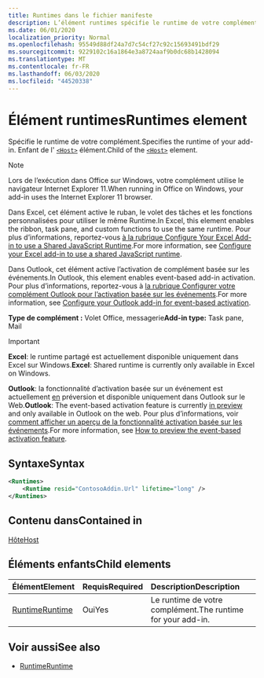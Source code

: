 ```yaml
---
title: Runtimes dans le fichier manifeste
description: L’élément runtimes spécifie le runtime de votre complément.
ms.date: 06/01/2020
localization_priority: Normal
ms.openlocfilehash: 95549d88df24a7d7c54cf27c92c15693491bdf29
ms.sourcegitcommit: 9229102c16a1864e3a8724aaf9b0dc68b1428094
ms.translationtype: MT
ms.contentlocale: fr-FR
ms.lasthandoff: 06/03/2020
ms.locfileid: "44520338"
---
```

# <a name="runtimes-element"></a><span data-ttu-id="c5e59-103">Élément runtimes</span><span class="sxs-lookup"><span data-stu-id="c5e59-103">Runtimes element</span></span>

<span data-ttu-id="c5e59-104">Spécifie le runtime de votre complément.</span><span class="sxs-lookup"><span data-stu-id="c5e59-104">Specifies the runtime of your add-in.</span></span> <span data-ttu-id="c5e59-105">Enfant de l' [`<Host>`](host.md) élément.</span><span class="sxs-lookup"><span data-stu-id="c5e59-105">Child of the [`<Host>`](host.md) element.</span></span>

> [!NOTE]
> <span data-ttu-id="c5e59-106">Lors de l’exécution dans Office sur Windows, votre complément utilise le navigateur Internet Explorer 11.</span><span class="sxs-lookup"><span data-stu-id="c5e59-106">When running in Office on Windows, your add-in uses the Internet Explorer 11 browser.</span></span>

<span data-ttu-id="c5e59-107">Dans Excel, cet élément active le ruban, le volet des tâches et les fonctions personnalisées pour utiliser le même Runtime.</span><span class="sxs-lookup"><span data-stu-id="c5e59-107">In Excel, this element enables the ribbon, task pane, and custom functions to use the same runtime.</span></span> <span data-ttu-id="c5e59-108">Pour plus d’informations, reportez-vous [à la rubrique Configure Your Excel Add-in to use a Shared JavaScript Runtime](../../excel/configure-your-add-in-to-use-a-shared-runtime.md).</span><span class="sxs-lookup"><span data-stu-id="c5e59-108">For more information, see [Configure your Excel add-in to use a shared JavaScript runtime](../../excel/configure-your-add-in-to-use-a-shared-runtime.md).</span></span>

<span data-ttu-id="c5e59-109">Dans Outlook, cet élément active l’activation de complément basée sur les événements.</span><span class="sxs-lookup"><span data-stu-id="c5e59-109">In Outlook, this element enables event-based add-in activation.</span></span> <span data-ttu-id="c5e59-110">Pour plus d’informations, reportez-vous à [la rubrique Configurer votre complément Outlook pour l’activation basée sur les événements](../../outlook/autolaunch.md).</span><span class="sxs-lookup"><span data-stu-id="c5e59-110">For more information, see [Configure your Outlook add-in for event-based activation](../../outlook/autolaunch.md).</span></span>

<span data-ttu-id="c5e59-111">**Type de complément :** Volet Office, messagerie</span><span class="sxs-lookup"><span data-stu-id="c5e59-111">**Add-in type:** Task pane, Mail</span></span>

> [!IMPORTANT]
> <span data-ttu-id="c5e59-112">**Excel**: le runtime partagé est actuellement disponible uniquement dans Excel sur Windows.</span><span class="sxs-lookup"><span data-stu-id="c5e59-112">**Excel**: Shared runtime is currently only available in Excel on Windows.</span></span>
>
> <span data-ttu-id="c5e59-113">**Outlook**: la fonctionnalité d’activation basée sur un événement est actuellement [en](../../reference/objectmodel/preview-requirement-set/outlook-requirement-set-preview.md) préversion et disponible uniquement dans Outlook sur le Web.</span><span class="sxs-lookup"><span data-stu-id="c5e59-113">**Outlook**: The event-based activation feature is currently [in preview](../../reference/objectmodel/preview-requirement-set/outlook-requirement-set-preview.md) and only available in Outlook on the web.</span></span> <span data-ttu-id="c5e59-114">Pour plus d’informations, voir [comment afficher un aperçu de la fonctionnalité activation basée sur les événements](../../outlook/autolaunch.md#how-to-preview-the-event-based-activation-feature).</span><span class="sxs-lookup"><span data-stu-id="c5e59-114">For more information, see [How to preview the event-based activation feature](../../outlook/autolaunch.md#how-to-preview-the-event-based-activation-feature).</span></span>

## <a name="syntax"></a><span data-ttu-id="c5e59-115">Syntaxe</span><span class="sxs-lookup"><span data-stu-id="c5e59-115">Syntax</span></span>

```XML
<Runtimes>
    <Runtime resid="ContosoAddin.Url" lifetime="long" />
</Runtimes>
```

## <a name="contained-in"></a><span data-ttu-id="c5e59-116">Contenu dans</span><span class="sxs-lookup"><span data-stu-id="c5e59-116">Contained in</span></span>

[<span data-ttu-id="c5e59-117">Hôte</span><span class="sxs-lookup"><span data-stu-id="c5e59-117">Host</span></span>](host.md)

## <a name="child-elements"></a><span data-ttu-id="c5e59-118">Éléments enfants</span><span class="sxs-lookup"><span data-stu-id="c5e59-118">Child elements</span></span>

|  <span data-ttu-id="c5e59-119">Élément</span><span class="sxs-lookup"><span data-stu-id="c5e59-119">Element</span></span> |  <span data-ttu-id="c5e59-120">Requis</span><span class="sxs-lookup"><span data-stu-id="c5e59-120">Required</span></span>  |  <span data-ttu-id="c5e59-121">Description</span><span class="sxs-lookup"><span data-stu-id="c5e59-121">Description</span></span>  |
|:-----|:-----|:-----|
| [<span data-ttu-id="c5e59-122">Runtime</span><span class="sxs-lookup"><span data-stu-id="c5e59-122">Runtime</span></span>](runtime.md) | <span data-ttu-id="c5e59-123">Oui</span><span class="sxs-lookup"><span data-stu-id="c5e59-123">Yes</span></span> |  <span data-ttu-id="c5e59-124">Le runtime de votre complément.</span><span class="sxs-lookup"><span data-stu-id="c5e59-124">The runtime for your add-in.</span></span> |

## <a name="see-also"></a><span data-ttu-id="c5e59-125">Voir aussi</span><span class="sxs-lookup"><span data-stu-id="c5e59-125">See also</span></span>

- [<span data-ttu-id="c5e59-126">Runtime</span><span class="sxs-lookup"><span data-stu-id="c5e59-126">Runtime</span></span>](runtime.md)
